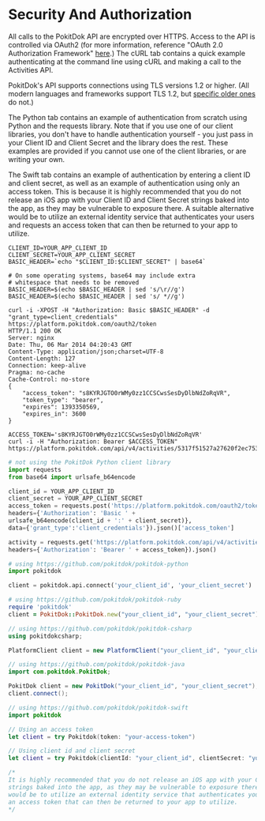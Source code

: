 # Security And Authorization

All calls to the PokitDok API are encrypted over HTTPS. Access to the API is
controlled via OAuth2 (for more information, reference "OAuth 2.0 Authorization
Framework" [here](http://tools.ietf.org/html/rfc6749).) The cURL tab contains a quick example
authenticating at the command line using cURL and making a call to the Activities API.

PokitDok's API supports connections using TLS versions 1.2 or higher. (All modern languages
and frameworks support TLS 1.2, but
[specific older ones](https://fullmetalhealth.com/ssl-upgrade-notice/) do not.)

The Python tab contains an example of authentication from scratch using Python
and the requests library. Note that if you use one of our client libraries,
you don't have to handle authentication yourself - you just pass in your Client
ID and Client Secret and the library does the rest. These examples are provided
if you cannot use one of the client libraries, or are writing your own.

The Swift tab contains an example of authentication by entering a client ID and client secret,
as well as an example of authentication using only an access token. This is because it is highly
recommended that you do not release an iOS app with your Client ID and Client Secret
strings baked into the app, as they may be vulnerable to exposure there. A suitable alternative
would be to utilize an external identity service that authenticates your users and requests
an access token that can then be returned to your app to utilize.

```shell
CLIENT_ID=YOUR_APP_CLIENT_ID
CLIENT_SECRET=YOUR_APP_CLIENT_SECRET
BASIC_HEADER=`echo "$CLIENT_ID:$CLIENT_SECRET" | base64`

# On some operating systems, base64 may include extra
# whitespace that needs to be removed
BASIC_HEADER=$(echo $BASIC_HEADER | sed 's/\r//g')
BASIC_HEADER=$(echo $BASIC_HEADER | sed 's/ *//g')

curl -i -XPOST -H "Authorization: Basic $BASIC_HEADER" -d "grant_type=client_credentials"
https://platform.pokitdok.com/oauth2/token
HTTP/1.1 200 OK
Server: nginx
Date: Thu, 06 Mar 2014 04:20:43 GMT
Content-Type: application/json;charset=UTF-8
Content-Length: 127
Connection: keep-alive
Pragma: no-cache
Cache-Control: no-store
{
    "access_token": "s8KYRJGTO0rWMy0zz1CCSCwsSesDyDlbNdZoRqVR",
    "token_type": "bearer",
    "expires": 1393350569,
    "expires_in": 3600
}

ACCESS_TOKEN='s8KYRJGTO0rWMy0zz1CCSCwsSesDyDlbNdZoRqVR'
curl -i -H "Authorization: Bearer $ACCESS_TOKEN"
https://platform.pokitdok.com/api/v4/activities/5317f51527a27620f2ec7533
```

```python
# not using the PokitDok Python client library
import requests
from base64 import urlsafe_b64encode

client_id = YOUR_APP_CLIENT_ID
client_secret = YOUR_APP_CLIENT_SECRET
access_token = requests.post('https://platform.pokitdok.com/oauth2/token',
headers={'Authorization': 'Basic ' +
urlsafe_b64encode(client_id + ':' + client_secret)},
data={'grant_type':'client_credentials'}).json()['access_token']

activity = requests.get('https://platform.pokitdok.com/api/v4/activities/53187d2027a27620f2ec7537',
headers={'Authorization': 'Bearer ' + access_token}).json()
```

```python
# using https://github.com/pokitdok/pokitdok-python
import pokitdok

client = pokitdok.api.connect('your_client_id', 'your_client_secret')
```

```ruby
# using https://github.com/pokitdok/pokitdok-ruby
require 'pokitdok'
client = PokitDok::PokitDok.new("your_client_id", "your_client_secret")
```

```csharp
// using https://github.com/pokitdok/pokitdok-csharp
using pokitdokcsharp;

PlatformClient client = new PlatformClient("your_client_id", "your_client_secret");
```

```java
// using https://github.com/pokitdok/pokitdok-java
import com.pokitdok.PokitDok;

PokitDok client = new PokitDok("your_client_id", "your_client_secret");
client.connect();
```

```swift
// using https://github.com/pokitdok/pokitdok-swift
import pokitdok

// Using an access token
let client = try Pokitdok(token: "your-access-token")

// Using client id and client secret
let client = try Pokitdok(clientId: "your_client_id", clientSecret: "your_client_secret")

/*
It is highly recommended that you do not release an iOS app with your Client ID and Client Secret
strings baked into the app, as they may be vulnerable to exposure there. A suitable alternative
would be to utilize an external identity service that authenticates your users and requests
an access token that can then be returned to your app to utilize.
*/
```


